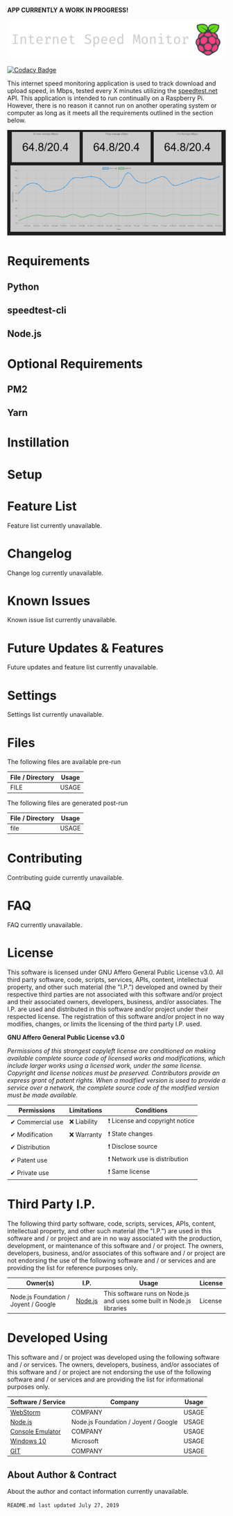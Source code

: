 **APP CURRENTLY A WORK IN PROGRESS!**

![Internet Speed Monitor](README_FILES/title_image.png "Internet Speed Monitor")

[![Codacy Badge](https://api.codacy.com/project/badge/Grade/7094b86b2cc247e1959a393eb7320ea9)](https://www.codacy.com/app/brianhoward/internet-speed-monitor?utm_source=github.com&amp;utm_medium=referral&amp;utm_content=brianhoward/internet-speed-monitor&amp;utm_campaign=Badge_Grade)

This internet speed monitoring application is used to track download and upload speed, in Mbps, tested every X minutes utilizing the [speedtest.net](https://speedtest.net) API. This application is intended to run continually on a Raspberry Pi. However, there is no reason it cannot run on another operating system or computer as long as it meets all the requirements outlined in the section below.

![alt text](README_FILES/screencapture.png "Screen Capture")

# Requirements

## Python

## speedtest-cli

## Node.js

# Optional Requirements

## PM2

## Yarn

# Instillation

# Setup

# Feature List

Feature list currently unavailable.

# Changelog

Change log currently unavailable.

# Known Issues

Known issue list currently unavailable.

# Future Updates & Features

Future updates and feature list currently unavailable.

# Settings

Settings list currently unavailable.

# Files

The following files are available pre-run

| File / Directory | Usage |
| --- | --- |
| FILE | USAGE |

The following files are generated post-run

| File / Directory | Usage |
| --- | --- |
| file | USAGE |

# Contributing

Contributing guide currently unavailable.

# FAQ

FAQ currently unavailable.

# License

This software is licensed under GNU Affero General Public License v3.0. All third party software, code, scripts, services, APIs, content, intellectual property, and other such material (the "I.P.") developed and owned by their respective third parties are not associated with this software and/or project and their associated owners, developers, business, and/or associates.  The I.P. are used and distributed in this software and/or project under their respected license. The registration of this software and/or project in no way modifies, changes, or limits the licensing of the third party I.P. used.

**GNU Affero General Public License v3.0**

_Permissions of this strongest copyleft license are conditioned on making available complete source code of licensed works and modifications, which include larger works using a licensed work, under the same license. Copyright and license notices must be preserved. Contributors provide an express grant of patent rights. When a modified version is used to provide a service over a network, the complete source code of the modified version must be made available._

| Permissions        | Limitations           | Conditions                     |
| ------------------ | --------------------- | ------------------------------ |
| ✔ Commercial use   | ❌ Liability          | ❗ License and copyright notice |
| ✔ Modification     | ❌ Warranty           | ❗ State changes                |
| ✔ Distribution     |                       | ❗ Disclose source              |
| ✔ Patent use       |                       | ❗ Network use is distribution  |
| ✔ Private use      |                       | ❗ Same license                 |
                              
# Third Party I.P.

The following third party software, code, scripts, services, APIs, content, intellectual property, and other such material (the "I.P.") are used in this software and / or project and are in no way associated with the production, development, or maintenance of this software and / or project. The owners, developers, business, and/or associates of this software and / or project are not endorsing the use of the following software and / or services and are providing the list for reference purposes only. 

| Owner(s) | I.P. | Usage | License |
| --- | --- | --- | --- |
| Node.js Foundation / Joyent / Google | [Node.js](https://nodejs.org) | This software runs on Node.js and uses some built in Node.js libraries | License |

# Developed Using

This software and / or project was developed using the following software and / or services. The owners, developers, business, and/or associates of this software and / or project are not endorsing the use of the following software and / or services and are providing the list for informational purposes only. 

| Software / Service | Company | Usage |
| --- | --- | --- |
| [WebStorm](LINK) | COMPANY | USAGE |
| [Node.js](https://nodejs.org) | Node.js Foundation / Joyent / Google | USAGE |
| [Console Emulator](LINK) | COMPANY | USAGE |
| [Windows 10](LINK) | Microsoft | USAGE |
| [GIT](LINK) | COMPANY | USAGE |

## About Author & Contract

About the author and contact information currently unavailable.

`README.md last updated July 27, 2019`